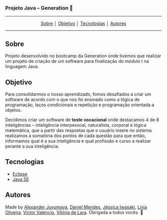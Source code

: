 ### Projeto Java – Generation :rocket: 
---
<p align = "center">
<a align href = "#Sobre">Sobre</a> │
<a align href = "#Objetivo">Objetivo</a> │
<a align href = "#Tecnologias">Tecnologias</a> │
<a align href = "#Autores">Autores</a>
</p>

---

## Sobre
<p> Projeto desenvolvido no bootcamp da Generation onde tivemos que realizar um projeto de criação de um software para finalização do módulo I na linguagem Java. <p>

## Objetivo
<p>Para consolidarmos o nosso aprendizado, fomos desafiados a criar um software de acordo com o que nos foi ensinado como a lógica de programação, laços condicionais e repetição e programação orientada a objetos.</p>
<p>Decidimos criar um software de <b>teste vocacional</b> onde destacamos 4 de 8 inteligências – inteligência interpessoal, naturalista, corporal e lógica matemática, que a partir das respostas que o usuário insere no sistema realizamos a somatória dos pontos de cada questão para que então, informamos qual é a sua inteligência e qual profissão e curso a realizar perante a sua inteligência. </p>

## Tecnologias
- [Eclipse]( https://www.eclipse.org/downloads/)
- [Java SE]( https://www.oracle.com/br/java/technologies/javase/javase-jdk8-downloads.html)

## Autores
Made by [Alexander Juyumaya]( https://www.linkedin.com/in/alexander-juyumaya-a45165166/), [Daniel Mendes]( https://www.linkedin.com/in/daniel-mendes-692a8516b/), [Jéssica Iwasaki]( https://www.linkedin.com/in/jessicamiwasaki/), [Lívia Oliveira](https://www.linkedin.com/in/l%C3%ADvia-de-oliveira-almeida/), [Victor Valencio]( https://www.linkedin.com/in/victor-valencio-854012209/), [Vitória de Lara]( https://www.linkedin.com/in/vit%C3%B3ria-de-lara-campos-camargo-5a0b38211/). Obrigada a todos vocês. :purple_heart:
